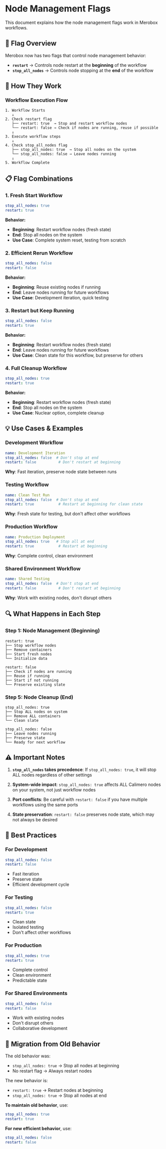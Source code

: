 # Node Management Flags

This document explains how the node management flags work in Merobox workflows.

## 🚀 **Flag Overview**

Merobox now has two flags that control node management behavior:

- **`restart`** → Controls node restart at the **beginning** of the workflow
- **`stop_all_nodes`** → Controls node stopping at the **end** of the workflow

## 🔄 **How They Work**

### **Workflow Execution Flow**

```
1. Workflow Starts
   ↓
2. Check restart flag
   ├── restart: true  → Stop and restart workflow nodes
   └── restart: false → Check if nodes are running, reuse if possible
   ↓
3. Execute workflow steps
   ↓
4. Check stop_all_nodes flag
   ├── stop_all_nodes: true  → Stop all nodes on the system
   └── stop_all_nodes: false → Leave nodes running
   ↓
5. Workflow Complete
```

## 📋 **Flag Combinations**

### **1. Fresh Start Workflow**
```yaml
stop_all_nodes: true
restart: true
```
**Behavior:**
- **Beginning**: Restart workflow nodes (fresh state)
- **End**: Stop all nodes on the system
- **Use Case**: Complete system reset, testing from scratch

### **2. Efficient Rerun Workflow**
```yaml
stop_all_nodes: false
restart: false
```
**Behavior:**
- **Beginning**: Reuse existing nodes if running
- **End**: Leave nodes running for future workflows
- **Use Case**: Development iteration, quick testing

### **3. Restart but Keep Running**
```yaml
stop_all_nodes: false
restart: true
```
**Behavior:**
- **Beginning**: Restart workflow nodes (fresh state)
- **End**: Leave nodes running for future workflows
- **Use Case**: Clean state for this workflow, but preserve for others

### **4. Full Cleanup Workflow**
```yaml
stop_all_nodes: true
restart: true
```
**Behavior:**
- **Beginning**: Restart workflow nodes (fresh state)
- **End**: Stop all nodes on the system
- **Use Case**: Nuclear option, complete cleanup

## 💡 **Use Cases & Examples**

### **Development Workflow**
```yaml
name: Development Iteration
stop_all_nodes: false  # Don't stop at end
restart: false          # Don't restart at beginning
```
**Why**: Fast iteration, preserve node state between runs

### **Testing Workflow**
```yaml
name: Clean Test Run
stop_all_nodes: false  # Don't stop at end
restart: true           # Restart at beginning for clean state
```
**Why**: Fresh state for testing, but don't affect other workflows

### **Production Workflow**
```yaml
name: Production Deployment
stop_all_nodes: true   # Stop all at end
restart: true           # Restart at beginning
```
**Why**: Complete control, clean environment

### **Shared Environment Workflow**
```yaml
name: Shared Testing
stop_all_nodes: false  # Don't stop at end
restart: false          # Don't restart at beginning
```
**Why**: Work with existing nodes, don't disrupt others

## 🔍 **What Happens in Each Step**

### **Step 1: Node Management (Beginning)**
```
restart: true
├── Stop workflow nodes
├── Remove containers
├── Start fresh nodes
└── Initialize data

restart: false
├── Check if nodes are running
├── Reuse if running
├── Start if not running
└── Preserve existing state
```

### **Step 5: Node Cleanup (End)**
```
stop_all_nodes: true
├── Stop ALL nodes on system
├── Remove ALL containers
└── Clean slate

stop_all_nodes: false
├── Leave nodes running
├── Preserve state
└── Ready for next workflow
```

## ⚠️ **Important Notes**

1. **`stop_all_nodes` takes precedence**: If `stop_all_nodes: true`, it will stop ALL nodes regardless of other settings

2. **System-wide impact**: `stop_all_nodes: true` affects ALL Calimero nodes on your system, not just workflow nodes

3. **Port conflicts**: Be careful with `restart: false` if you have multiple workflows using the same ports

4. **State preservation**: `restart: false` preserves node state, which may not always be desired

## 🎯 **Best Practices**

### **For Development**
```yaml
stop_all_nodes: false
restart: false
```
- Fast iteration
- Preserve state
- Efficient development cycle

### **For Testing**
```yaml
stop_all_nodes: false
restart: true
```
- Clean state
- Isolated testing
- Don't affect other workflows

### **For Production**
```yaml
stop_all_nodes: true
restart: true
```
- Complete control
- Clean environment
- Predictable state

### **For Shared Environments**
```yaml
stop_all_nodes: false
restart: false
```
- Work with existing nodes
- Don't disrupt others
- Collaborative development

## 🔧 **Migration from Old Behavior**

The old behavior was:
- `stop_all_nodes: true` → Stop all nodes at beginning
- No restart flag → Always restart nodes

The new behavior is:
- `restart: true` → Restart nodes at beginning
- `stop_all_nodes: true` → Stop all nodes at end

**To maintain old behavior**, use:
```yaml
stop_all_nodes: true
restart: true
```

**For new efficient behavior**, use:
```yaml
stop_all_nodes: false
restart: false
```
